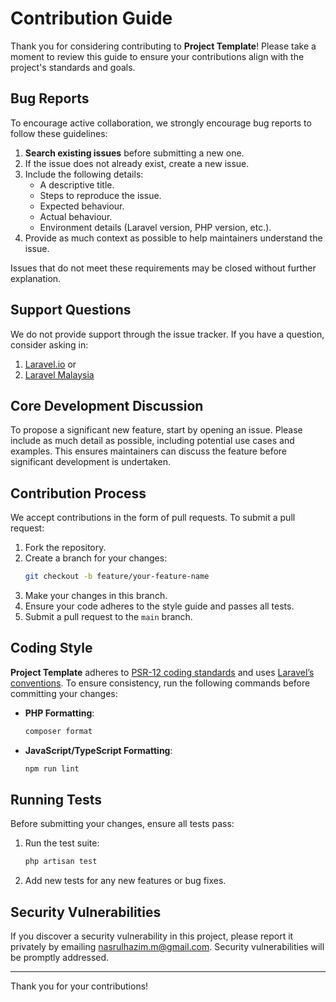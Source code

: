 # Contribution Guide

Thank you for considering contributing to **Project Template**! Please take a moment to review this guide to ensure your contributions align with the project's standards and goals.

## Bug Reports

To encourage active collaboration, we strongly encourage bug reports to follow these guidelines:

1. **Search existing issues** before submitting a new one.
2. If the issue does not already exist, create a new issue.
3. Include the following details:
   - A descriptive title.
   - Steps to reproduce the issue.
   - Expected behaviour.
   - Actual behaviour.
   - Environment details (Laravel version, PHP version, etc.).
4. Provide as much context as possible to help maintainers understand the issue.

Issues that do not meet these requirements may be closed without further explanation.

## Support Questions

We do not provide support through the issue tracker. If you have a question, consider asking in:

1. [Laravel.io](https://laravel.io) or
2. [Laravel Malaysia](https://t.me/LaravelMY)

## Core Development Discussion

To propose a significant new feature, start by opening an issue. Please include as much detail as possible, including potential use cases and examples. This ensures maintainers can discuss the feature before significant development is undertaken.

## Contribution Process

We accept contributions in the form of pull requests. To submit a pull request:

1. Fork the repository.
2. Create a branch for your changes:
   ```bash
   git checkout -b feature/your-feature-name
   ```
3. Make your changes in this branch.
4. Ensure your code adheres to the style guide and passes all tests.
5. Submit a pull request to the `main` branch.

## Coding Style

**Project Template** adheres to [PSR-12 coding standards](https://www.php-fig.org/psr/psr-12/) and uses [Laravel’s conventions](https://laravel.com/docs/11.x). To ensure consistency, run the following commands before committing your changes:

- **PHP Formatting**:
  ```bash
  composer format
  ```
- **JavaScript/TypeScript Formatting**:
  ```bash
  npm run lint
  ```

## Running Tests

Before submitting your changes, ensure all tests pass:

1. Run the test suite:
   ```bash
   php artisan test
   ```
2. Add new tests for any new features or bug fixes.

## Security Vulnerabilities

If you discover a security vulnerability in this project, please report it privately by emailing [nasrulhazim.m@gmail.com](mailto:nasrulhazim.m@gmail.com). Security vulnerabilities will be promptly addressed.

---

Thank you for your contributions!
